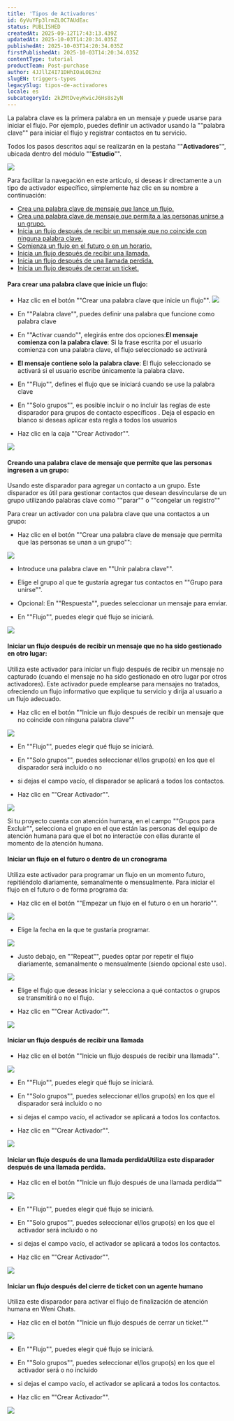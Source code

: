 ```yaml
---
title: 'Tipos de Activadores'
id: 6yVuYFp3lrmZL0C7AUdEac
status: PUBLISHED
createdAt: 2025-09-12T17:43:13.439Z
updatedAt: 2025-10-03T14:20:34.035Z
publishedAt: 2025-10-03T14:20:34.035Z
firstPublishedAt: 2025-10-03T14:20:34.035Z
contentType: tutorial
productTeam: Post-purchase
author: 4JJllZ4I71DHhIOaLOE3nz
slugEN: triggers-types
legacySlug: tipos-de-activadores
locale: es
subcategoryId: 2kZMtDveyKwicJ6Hs8s2yN
---
```


La palabra clave es la primera palabra en un mensaje y puede usarse para iniciar el flujo. Por ejemplo, puedes definir un activador usando la ""palabra clave"" para iniciar el flujo y registrar contactos en tu servicio.

Todos los pasos descritos aquí se realizarán en la pestaña ""**Activadores**"", ubicada dentro del módulo ""**Estudio**"".

![](https://cdn.statically.io/gh/vtexdocs/help-center-content/refs/heads/main/docs/es/tutorials/weni-by-vtex/est%C3%BAdio/tipos-de-activadores_1.png)

Para facilitar la navegación en este artículo, si deseas ir directamente a un tipo de activador específico, simplemente haz clic en su nombre a continuación:

- [Crea una palabra clave de mensaje que lance un flujo.](#Para_crear_una_palabra_clave_que_inicie_un_flujo)
- [Crea una palabra clave de mensaje que permita a las personas unirse a un grupo.](#Creando_una_palabra_clave_de_mensaje_que_permite_que_las_personas_ingresen_a_un_grupo)
- [Inicia un flujo después de recibir un mensaje que no coincide con ninguna palabra clave.](#Iniciar_un_flujo_después_de_recibir_un_mensaje_que_no_ha_sido_gestionado_en_otro_lugar)
- [Comienza un flujo en el futuro o en un horario.](#Iniciar_un_flujo_en_el_futuro_o_dentro_de_un_cronograma)
- [Inicia un flujo después de recibir una llamada.](#Iniciar_un_flujo_después_de_recibir_una_llamada)
- [Inicia un flujo después de una llamada perdida.](#Iniciar_un_flujo_después_de_una_llamada_perdida)
- [Inicia un flujo después de cerrar un ticket.](#Iniciar_un_flujo_después_del_cierre_de_ticket_con_un_agente_humano)

#### Para crear una palabra clave que inicie un flujo:

-  Haz clic en el botón ""Crear una palabra clave que inicie un flujo"".
![](https://cdn.statically.io/gh/vtexdocs/help-center-content/refs/heads/main/docs/es/tutorials/weni-by-vtex/est%C3%BAdio/tipos-de-activadores_2.png)

-    En ""Palabra clave"", puedes definir una palabra que funcione como palabra clave

-   En ""Activar cuando"", elegirás entre dos opciones:**El mensaje comienza con la palabra clave**: Si la frase escrita por el usuario comienza con una palabra clave, el flujo seleccionado se activará

-   **El mensaje contiene solo la palabra clave**: El flujo seleccionado se activará si el usuario escribe únicamente la palabra clave.

-    En ""Flujo"", defines el flujo que se iniciará cuando se use la palabra clave

-   En ""Solo grupos"", es posible incluir o no incluir las reglas de este disparador para grupos de contacto específicos . Deja el espacio en blanco si deseas aplicar esta regla a todos los usuarios

-   Haz clic en la caja ""Crear Activador"".

![](https://cdn.statically.io/gh/vtexdocs/help-center-content/refs/heads/main/docs/es/tutorials/weni-by-vtex/est%C3%BAdio/tipos-de-activadores_3.png)

#### Creando una palabra clave de mensaje que permite que las personas ingresen a un grupo:

Usando este disparador para agregar un contacto a un grupo. Este disparador es útil para gestionar contactos que desean desvincularse de un grupo utilizando palabras clave como ""parar"" o ""congelar un registro""

Para crear un activador con una palabra clave que una contactos a un grupo:

-    Haz clic en el botón ""Crear una palabra clave de mensaje que permita que las personas se unan a un grupo"":

![](https://cdn.statically.io/gh/vtexdocs/help-center-content/refs/heads/main/docs/es/tutorials/weni-by-vtex/est%C3%BAdio/tipos-de-activadores_4.png)

-    Introduce una palabra clave en ""Unir palabra clave"".

-  Elige el grupo al que te gustaría agregar tus contactos en ""Grupo para unirse"".

-  Opcional: En ""Respuesta"", puedes seleccionar un mensaje para enviar.

-  En ""Flujo"", puedes elegir qué flujo se iniciará.

![](https://cdn.statically.io/gh/vtexdocs/help-center-content/refs/heads/main/docs/es/tutorials/weni-by-vtex/est%C3%BAdio/tipos-de-activadores_5.png)

#### Iniciar un flujo después de recibir un mensaje que no ha sido gestionado en otro lugar:

Utiliza este activador para iniciar un flujo después de recibir un mensaje no capturado (cuando el mensaje no ha sido gestionado en otro lugar por otros activadores). Este activador puede emplearse para mensajes no tratados, ofreciendo un flujo informativo que explique tu servicio y dirija al usuario a un flujo adecuado.

-    Haz clic en el botón ""Inicie un flujo después de recibir un mensaje que no coincide con ninguna palabra clave""

![](https://cdn.statically.io/gh/vtexdocs/help-center-content/refs/heads/main/docs/es/tutorials/weni-by-vtex/est%C3%BAdio/tipos-de-activadores_6.png)

-    En ""Flujo"", puedes elegir qué flujo se iniciará.

-  En ""Solo grupos"", puedes seleccionar el/los grupo(s) en los que el disparador será incluido o no

-  si dejas el campo vacío, el disparador se aplicará a todos los contactos.

-  Haz clic en ""Crear Activador"".

![](https://cdn.statically.io/gh/vtexdocs/help-center-content/refs/heads/main/docs/es/tutorials/weni-by-vtex/est%C3%BAdio/tipos-de-activadores_7.png)

Si tu proyecto cuenta con atención humana, en el campo ""Grupos para Excluir"", selecciona el grupo en el que están las personas del equipo de atención humana para que el bot no interactúe con ellas durante el momento de la atención humana.
#### Iniciar un flujo en el futuro o dentro de un cronograma

Utiliza este activador para programar un flujo en un momento futuro, repitiéndolo diariamente, semanalmente o mensualmente. Para iniciar el flujo en el futuro o de forma programa
da:

-    Haz clic en el botón ""Empezar un flujo en el futuro o en un horario"".

![](https://cdn.statically.io/gh/vtexdocs/help-center-content/refs/heads/main/docs/es/tutorials/weni-by-vtex/est%C3%BAdio/tipos-de-activadores_8.png)

-    Elige la fecha en la que te gustaría programar.

![](https://cdn.statically.io/gh/vtexdocs/help-center-content/refs/heads/main/docs/es/tutorials/weni-by-vtex/est%C3%BAdio/tipos-de-activadores_9.png)

-    Justo debajo, en ""Repeat"", puedes optar por repetir el flujo diariamente, semanalmente o mensualmente (siendo opcional este uso).

![](https://cdn.statically.io/gh/vtexdocs/help-center-content/refs/heads/main/docs/es/tutorials/weni-by-vtex/est%C3%BAdio/tipos-de-activadores_10.png)

-    Elige el flujo que deseas iniciar y selecciona a qué contactos o grupos se transmitirá o no el flujo.

-  Haz clic en ""Crear Activador"".

![](https://cdn.statically.io/gh/vtexdocs/help-center-content/refs/heads/main/docs/es/tutorials/weni-by-vtex/est%C3%BAdio/tipos-de-activadores_11.png)

#### Iniciar un flujo después de recibir una llamada

-  Haz clic en el botón ""Inicie un flujo después de recibir una llamada"".

![](https://cdn.statically.io/gh/vtexdocs/help-center-content/refs/heads/main/docs/es/tutorials/weni-by-vtex/est%C3%BAdio/tipos-de-activadores_12.png)

-    En ""Flujo"", puedes elegir qué flujo se iniciará.

-  En ""Solo grupos"", puedes seleccionar el/los grupo(s) en los que el disparador será incluido o no

-  si dejas el campo vacío, el activador se aplicará a todos los contactos.

-  Haz clic en ""Crear Activador"".

![](https://cdn.statically.io/gh/vtexdocs/help-center-content/refs/heads/main/docs/es/tutorials/weni-by-vtex/est%C3%BAdio/tipos-de-activadores_13.png)

#### Iniciar un flujo después de una llamada perdidaUtiliza este disparador después de una llamada perdida.

-    Haz clic en el botón ""Inicie un flujo después de una llamada perdida""

![](https://cdn.statically.io/gh/vtexdocs/help-center-content/refs/heads/main/docs/es/tutorials/weni-by-vtex/est%C3%BAdio/tipos-de-activadores_14.png)

-    En ""Flujo"", puedes elegir qué flujo se iniciará.

-  En ""Solo grupos"", puedes seleccionar el/los grupo(s) en los que el activador será incluido o no

-  si dejas el campo vacío, el activador se aplicará a todos los contactos.

-  Haz clic en ""Crear Activador"".

![](https://cdn.statically.io/gh/vtexdocs/help-center-content/refs/heads/main/docs/es/tutorials/weni-by-vtex/est%C3%BAdio/tipos-de-activadores_15.png)

#### Iniciar un flujo después del cierre de ticket con un agente humano

Utiliza este disparador para activar el flujo de finalización de atención humana en Weni Chats.

-    Haz clic en el botón ""Inicie un flujo después de cerrar un ticket.""

![](https://cdn.statically.io/gh/vtexdocs/help-center-content/refs/heads/main/docs/es/tutorials/weni-by-vtex/est%C3%BAdio/tipos-de-activadores_16.png)

-    En ""Flujo"", puedes elegir qué flujo se iniciará.

-  En ""Solo grupos"", puedes seleccionar el/los grupo(s) en los que el activador será o no incluido

-  si dejas el campo vacío, el activador se aplicará a todos los contactos.

-  Haz clic en ""Crear Activador"".

![](https://cdn.statically.io/gh/vtexdocs/help-center-content/refs/heads/main/docs/es/tutorials/weni-by-vtex/est%C3%BAdio/tipos-de-activadores_17.png)
